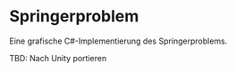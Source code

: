 # Springerproblem
Eine grafische C#-Implementierung des Springerproblems.

TBD: Nach Unity portieren
